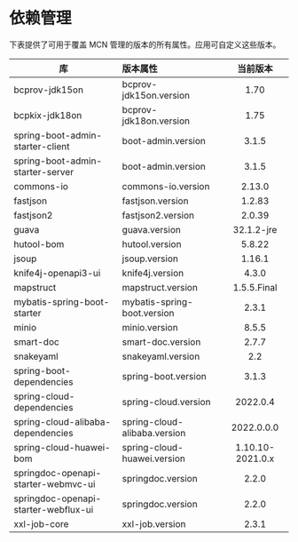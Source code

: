 # 依赖管理

下表提供了可用于覆盖 MCN 管理的版本的所有属性。应用可自定义这些版本。

| 库                                    | 版本属性                         |       当前版本       |
|--------------------------------------|:-----------------------------|:----------------:|
| bcprov-jdk15on                       | bcprov-jdk15on.version       |       1.70       |
| bcpkix-jdk18on                       | bcprov-jdk18on.version       |       1.75       |
| spring-boot-admin-starter-client     | boot-admin.version           |      3.1.5       |
| spring-boot-admin-starter-server     | boot-admin.version           |      3.1.5       |
| commons-io                           | commons-io.version           |      2.13.0      |
| fastjson                             | fastjson.version             |      1.2.83      |
| fastjson2                            | fastjson2.version            |      2.0.39      |
| guava                                | guava.version                |    32.1.2-jre    |
| hutool-bom                           | hutool.version               |      5.8.22      |
| jsoup                                | jsoup.version                |      1.16.1      |
| knife4j-openapi3-ui                  | knife4j.version              |      4.3.0       |
| mapstruct                            | mapstruct.version            |   1.5.5.Final    |
| mybatis-spring-boot-starter          | mybatis-spring-boot.version  |      2.3.1       |
| minio                                | minio.version                |      8.5.5       |
| smart-doc                            | smart-doc.version            |      2.7.7       |
| snakeyaml                            | snakeyaml.version            |       2.2        |
| spring-boot-dependencies             | spring-boot.version          |      3.1.3       |
| spring-cloud-dependencies            | spring-cloud.version         |     2022.0.4     |
| spring-cloud-alibaba-dependencies    | spring-cloud-alibaba.version |    2022.0.0.0    |
| spring-cloud-huawei-bom              | spring-cloud-huawei.version  | 1.10.10-2021.0.x |
| springdoc-openapi-starter-webmvc-ui  | springdoc.version            |      2.2.0       |
| springdoc-openapi-starter-webflux-ui | springdoc.version            |      2.2.0       |
| xxl-job-core                         | xxl-job.version              |      2.3.1       |